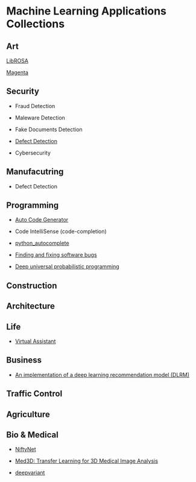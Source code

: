 # Machine Learning Applications Collections

## Art

[LibROSA](https://librosa.github.io/librosa/)

[Magenta](https://magenta.tensorflow.org/)

## Security

* Fraud Detection

* Maleware Detection

* Fake Documents Detection

* [Defect Detection](https://devblogs.nvidia.com/automatic-defect-inspection-using-the-nvidia-end-to-end-deep-learning-platform/)

* Cybersecurity


## Manufacutring

* Defect Detection

## Programming

* [Auto Code Generator](https://github.com/tonybeltramelli/pix2code)

* Code IntelliSense (code-completion)

* [python_autocomplete](https://github.com/vpj/python_autocomplete)

* [Finding and fixing software bugs](https://engineering.fb.com/developer-tools/finding-and-fixing-software-bugs-automatically-with-sapfix-and-sapienz/)

* [Deep universal probabilistic programming](https://github.com/pyro-ppl/pyro)

## Construction

## Architecture

## Life

* [Virtual Assistant](https://github.com/DragonComputer/Dragonfire)

## Business

* [An implementation of a deep learning recommendation model (DLRM)](https://github.com/facebookresearch/dlrm?utm_source=mybridge&utm_medium=blog&utm_campaign=read_more)

## Traffic Control

## Agriculture

## Bio & Medical

* [NiftyNet](https://github.com/NifTK/NiftyNet)

* [Med3D: Transfer Learning for 3D Medical Image Analysis](https://github.com/Tencent/MedicalNet)

* [deepvariant](https://github.com/google/deepvariant)
